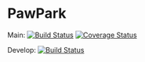 # PawPark

Main: 
[![Build Status](https://app.travis-ci.com/gcivil-nyu-org/team4-wed-spring25.svg?token=TyrWCdBHeniGYnN7uWs7&branch=main)](https://app.travis-ci.com/gcivil-nyu-org/team4-wed-spring25) 
[![Coverage Status](https://coveralls.io/repos/github/gcivil-nyu-org/team4-wed-spring25/badge.svg?branch=main)](https://coveralls.io/github/gcivil-nyu-org/team4-wed-spring25?branch=main)

Develop: 
[![Build Status](https://app.travis-ci.com/gcivil-nyu-org/team4-wed-spring25.svg?token=TyrWCdBHeniGYnN7uWs7&branch=develop)](https://app.travis-ci.com/gcivil-nyu-org/team4-wed-spring25)